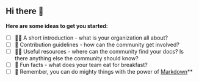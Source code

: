 ## Hi there 👋

**Here are some ideas to get you started:**

- [ ] 🙋‍♀️ A short introduction - what is your organization all about?
- [ ] 🌈 Contribution guidelines - how can the community get involved?
- [ ] 👩‍💻 Useful resources - where can the community find your docs? Is there anything else the community should know?
- [ ] 🍿 Fun facts - what does your team eat for breakfast?
- [ ] 🧙 Remember, you can do mighty things with the power of [Markdown](https://docs.github.com/github/writing-on-github/getting-started-with-writing-and-formatting-on-github/basic-writing-and-formatting-syntax)**

<!--

**Here are some ideas to get you started:**

🙋‍♀️ A short introduction - what is your organization all about?
🌈 Contribution guidelines - how can the community get involved?
👩‍💻 Useful resources - where can the community find your docs? Is there anything else the community should know?
🍿 Fun facts - what does your team eat for breakfast?
🧙 Remember, you can do mighty things with the power of [Markdown](https://docs.github.com/github/writing-on-github/getting-started-with-writing-and-formatting-on-github/basic-writing-and-formatting-syntax)
-->
